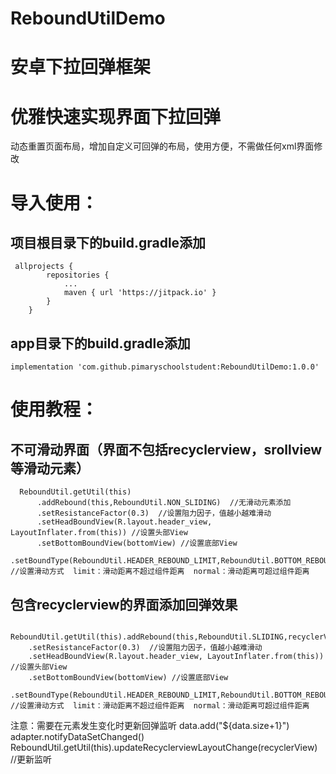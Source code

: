 # ReboundUtilDemo
# 安卓下拉回弹框架

# 优雅快速实现界面下拉回弹
  动态重置页面布局，增加自定义可回弹的布局，使用方便，不需做任何xml界面修改
  
# 导入使用：
## 项目根目录下的build.gradle添加
	 allprojects {
			repositories {
				...
				maven { url 'https://jitpack.io' }
			}
		}
		  
## app目录下的build.gradle添加 
  
  	implementation 'com.github.pimaryschoolstudent:ReboundUtilDemo:1.0.0'
  
# 使用教程：
## 不可滑动界面（界面不包括recyclerview，srollview等滑动元素）
      ReboundUtil.getUtil(this)
          .addRebound(this,ReboundUtil.NON_SLIDING)  //无滑动元素添加
          .setResistanceFactor(0.3)  //设置阻力因子，值越小越难滑动
          .setHeadBoundView(R.layout.header_view, LayoutInflater.from(this)) //设置头部View
          .setBottomBoundView(bottomView) //设置底部View
          .setBoundType(ReboundUtil.HEADER_REBOUND_LIMIT,ReboundUtil.BOTTOM_REBOUND_NORMAL) //设置滑动方式  limit：滑动距离不超过组件距离  normal：滑动距离可超过组件距离


      
## 包含recyclerview的界面添加回弹效果
      ReboundUtil.getUtil(this).addRebound(this,ReboundUtil.SLIDING,recyclerView)
        .setResistanceFactor(0.3)  //设置阻力因子，值越小越难滑动
        .setHeadBoundView(R.layout.header_view, LayoutInflater.from(this)) //设置头部View
        .setBottomBoundView(bottomView) //设置底部View
        .setBoundType(ReboundUtil.HEADER_REBOUND_LIMIT,ReboundUtil.BOTTOM_REBOUND_NORMAL) //设置滑动方式  limit：滑动距离不超过组件距离  normal：滑动距离可超过组件距离
注意：需要在元素发生变化时更新回弹监听
	data.add("${data.size+1}")
	adapter.notifyDataSetChanged()
	ReboundUtil.getUtil(this).updateRecyclerviewLayoutChange(recyclerView) //更新监听
